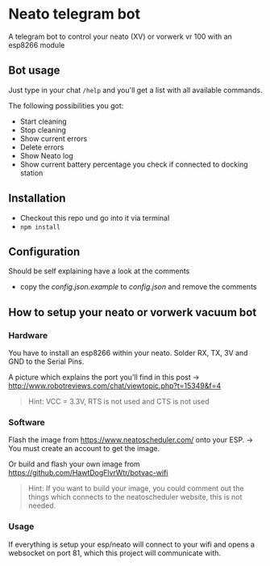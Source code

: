 # Neato telegram bot
A telegram bot to control your neato (XV) or vorwerk vr 100 with an esp8266 module

## Bot usage
Just type in your chat `/help` and you'll get a list with all available commands.

The following possibilities you got:
* Start cleaning
* Stop cleaning
* Show current errors
* Delete errors
* Show Neato log
* Show current battery percentage you check
if connected to docking station

## Installation
* Checkout this repo und go into it via terminal
* `npm install`

## Configuration
Should be self explaining have a look at the comments
* copy the *config.json.example* to *config.json* and remove the comments

## How to setup your neato or vorwerk vacuum bot
### Hardware
You have to install an esp8266 within your neato.
Solder RX, TX, 3V and GND to the Serial Pins.

A picture which explains the port you'll find in this post -> http://www.robotreviews.com/chat/viewtopic.php?t=15349&f=4

> Hint: VCC = 3.3V, RTS is not used and CTS is not used

### Software
Flash the image from https://www.neatoscheduler.com/ onto your ESP. -> You must create an account to get the image.

Or build and flash your own image from
https://github.com/HawtDogFlvrWtr/botvac-wifi

> Hint: If you want to build your image, you could comment out the things which connects to the neatoscheduler website, this is not needed.

### Usage
If everything is setup your esp/neato will connect to your wifi and opens a websocket on port 81, which this project will communicate with.